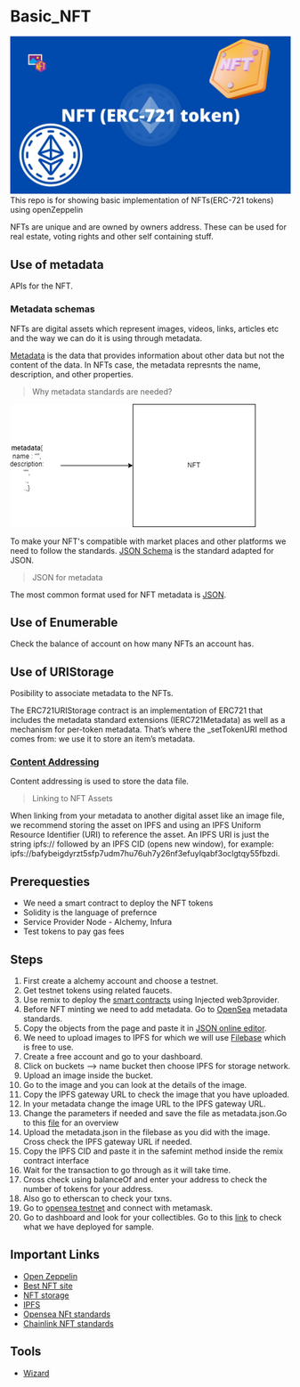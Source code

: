 # Basic_NFT
![Hero Image](https://github.com/PriyathamVarma/Basic_NFT/blob/main/Diagrams/NFT%20(ERC-721%20token).jpg)
This repo is for showing basic implementation of NFTs(ERC-721 tokens) using openZeppelin


NFTs are unique and are owned by owners address. These can be used for real estate, voting rights and other self containing stuff. 

## Use of metadata

APIs for the NFT.

### Metadata schemas

NFTs are digital assets which represent images, videos, links, articles etc and the way we can do it is using through metadata. 

[Metadata](https://en.wikipedia.org/wiki/Metadata) is the data that provides information about other data but not the content of the data. In NFTs case, the metadata represnts the name, description, and other properties. 

> Why metadata standards are needed?

![metadata](https://github.com/PriyathamVarma/Basic_NFT/blob/main/Diagrams/NFT_1.drawio.png)

To make your NFT's compatible with market places and other platforms we need to follow the standards. [JSON Schema](https://json-schema.org/) is the standard adapted for JSON. 

> JSON for metadata

The most common format used for NFT metadata is [JSON](https://www.json.org/json-en.html). 

## Use of Enumerable

Check the balance of account on how many NFTs an account has.

## Use of URIStorage

Posibility to associate metadata to the NFTs.

The ERC721URIStorage contract is an implementation of ERC721 that includes the metadata standard extensions (IERC721Metadata) as well as a mechanism for per-token metadata. That’s where the _setTokenURI method comes from: we use it to store an item’s metadata.

### [Content Addressing](https://github.com/PriyathamVarma/Basic_NFT/tree/main/Content-addressing)

Content addressing is used to store the data file.



> Linking to NFT Assets

When linking from your metadata to another digital asset like an image file, we recommend storing the asset on IPFS and using an IPFS Uniform Resource Identifier (URI) to reference the asset. An IPFS URI is just the string ipfs:// followed by an IPFS CID (opens new window), for example: ipfs://bafybeigdyrzt5sfp7udm7hu76uh7y26nf3efuylqabf3oclgtqy55fbzdi.

## Prerequesties

- We need a smart contract to deploy the NFT tokens
- Solidity is the language of prefernce
- Service Provider Node - Alchemy, Infura
- Test tokens to pay gas fees


## Steps

1. First create a alchemy account and choose a testnet.
2. Get testnet tokens using related faucets.
3. Use remix to deploy the [smart contracts](https://github.com/PriyathamVarma/NFT-Basics-to-Jedi/blob/main/smart_contract_information.md) using Injected web3provider.
4. Before NFT minting we need to add metadata. Go to [OpenSea](https://docs.opensea.io/docs/metadata-standards) metadata standards.
5. Copy the objects from the page and paste it in [JSON online editor](https://jsoneditoronline.org/#left=local.wayego).
6. We need to upload images to IPFS for which we will use [Filebase](https://filebase.com/) which is free to use.
7. Create a free account and go to your dashboard.
8. Click on buckets --> name bucket then choose IPFS for storage network.
9. Upload an image inside the bucket.
10. Go to the image and you can look at the details of the image.
11. Copy the IPFS gateway URL to check the image that you have uploaded.
12. In your metadata change the image URL to the IPFS gateway URL.
13. Change the parameters if needed and save the file as metadata.json.Go to this [file](https://github.com/PriyathamVarma/NFT-Basics-to-Jedi/blob/main/metadata.json) for an overview
14. Upload the metadata.json in the filebase as you did with the image. Cross check the IPFS gateway URL if needed.
15. Copy the IPFS CID and paste it in the safemint method inside the remix contract interface
16. Wait for the transaction to go through as it will take time.
17. Cross check using balanceOf and enter your address to check the number of tokens for your address.
18. Also go to etherscan to check your txns.
19. Go to [opensea testnet](https://testnets.opensea.io/) and connect with metamask.
20. Go to dashboard and look for your collectibles. Go to this [link](https://testnets.opensea.io/assets/mumbai/0x1ea800fc74bbcaf6e9d9dcd83dfacc3bb8b576c8/0) to check what we have deployed for sample.


## Important Links

- [Open Zeppelin](https://docs.openzeppelin.com/)
- [Best NFT site](https://nftschool.dev/)
- [NFT storage](https://nft.storage/#docs)
- [IPFS](https://docs.ipfs.tech/)
- [Opensea NFt standards](https://docs.opensea.io/docs/metadata-standards)
- [Chainlink NFT standards](https://blog.chain.link/build-deploy-and-sell-your-own-dynamic-nft/)


## Tools

- [Wizard](https://docs.openzeppelin.com/contracts/4.x/wizard)
